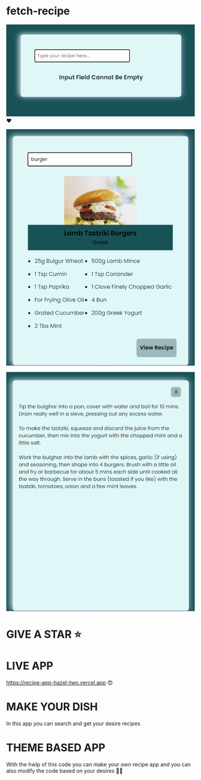 # fetch-recipe


![Alt text](ss/Screenshot%202023-04-29%20043845.png) ❤️

![Alt text](ss/Screenshot%202023-04-29%20043921.png)

![Alt text](ss/Screenshot%202023-04-29%20043932.png)

# GIVE A STAR ⭐


# LIVE APP
https://recipe-app-hazel-two.vercel.app 😍



# MAKE YOUR DISH
In this app you can search and get your desire recipes 


# THEME BASED APP

With the hwlp of this code you can make your own recipe app and
you can also modify the code based on your desires 👍🏻

